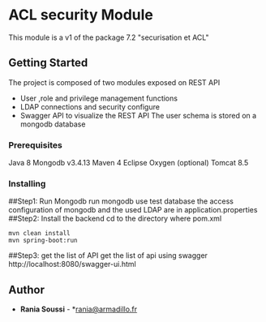 # ACL security Module 

This module is a v1 of the package 7.2 "securisation et ACL" 

## Getting Started

The project is composed of two modules exposed on REST API

 - User ,role and privilege management functions 
 - LDAP connections and   security configure 
 - Swagger API to visualize the  REST API
The user schema is stored on a mongodb database
### Prerequisites
Java 8
Mongodb v3.4.13
Maven 4
Eclipse Oxygen (optional)
Tomcat 8.5

### Installing
##Step1: Run Mongodb
 run mongodb
 use test database
 the access configuration of mongodb and the used LDAP are in application.properties
##Step2: Install the backend
cd  to the directory where pom.xml
```
mvn clean install 
mvn spring-boot:run
```
##Step3: get the list of API 
 get the list of api using swagger
http://localhost:8080/swagger-ui.html



## Author

* **Rania Soussi** - *rania@armadillo.fr

